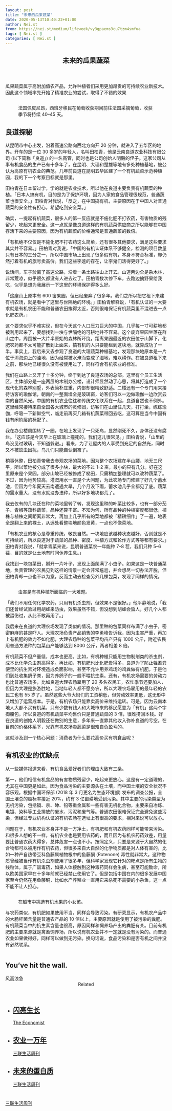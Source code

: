 ```yaml
---
layout: post
title: "未来的瓜果蔬菜"
date: 2020-05-13T10:40:22+01:00
author: Nei.st
from: https://nei.st/medium/lifeweek/vy3gpaems3cu7tzm4smfua
tags: [ Nei.st ]
categories: [ Nei.st ]
---
```


<article class="post-19944 post type-post status-publish format-standard hentry category-lifeweek" id="post-19944"> <header class="page-header medium Archives"><div class="page-header__image"></div><div class="page-header__content"><h1 class="page-title text-align-center">未来的瓜果蔬菜</h1></div> </header><div class="entry-content aesop-entry-content" id="post-19944-content"><link as="font" crossorigin="anonymous" href="//cdn.jsdelivr.net/gh/0nd1jyU39XQ/_/glyph/font-face/0uIzqoZjSuJfvSBnvgXTcApMtcVhMcpr.woff" rel="preload" type="font/woff"/><link as="font" crossorigin="anonymous" href="//cdn.jsdelivr.net/gh/0nd1jyU39XQ/_/glyph/font-face/1sTnSLZWDKucPX6SAk.woff" rel="preload" type="font/woff"/><p class="blog-post__description">瓜果蔬菜属于高附加值农产品，允许种植者们采用更加昂贵的可持续农业新技术。因此这个领域率先开始了精准农业的尝试，取得了不错的效果</p><span id="more-19944"></span><div class="container img"><div class="aspectRatioPlaceholder"><div class="progressiveMedia" data-height="532" data-width="800"> <img alt="" class="progressiveMedia-image lazyload" data-src="https://cdn.jsdelivr.net/gh/0nd1jyU39XQ/_/img/1/1570605060043pvrsy.jpg" src="https://cdn.jsdelivr.net/gh/0nd1jyU39XQ/_/img/1/1570605060043pvrsy.jpg"/></div></div><div class="aesop-image-component"> <figure class="aesop-image-component-image aesop-component-align-center aesop-image-component-caption-left"> <figcaption class="aesop-image-component-caption"><p class="aesop-cap-description">法国佩皮尼昂，西班牙移民在葡萄收获期间前往法国采摘葡萄，收获季节将持续 40–45 天。</p> </figcaption> </figure></div></div><h2>良道探秘</h2><p>从昆明市中心出发，沿着高速公路向西北方向开 20 分钟，就进入了五华区的地界。开车的是一位 30 多岁的年轻人，名叫田柏青，他是云南良道农业科技有限公司 (以下简称「良道」) 的一名高管，同时也是公司创始人明毅的侄子。这家公司从事有机食品的生产已有十多年了，在昆明、大理和楚雄等地有多处种植基地，被公认为高原有机农业的典范。几年前良道在昆明五华区建了一个有机蔬菜示范种植园，我的下一个考察目标就是那里。</p><p>田柏青在日本留过学，学的就是农业技术，所以他在良道主要负责有机蔬菜的种植。「日本人搞有机，目的是为了保护环境，因为人家的食品管理很规范，普通蔬菜也很安全。」田柏青对我说，「反之，在中国搞有机，主要原因在于中国人对普通蔬菜的安全性有担心，希望吃到安全菜。」</p><p>确实，一提起有机蔬菜，很多人的第一反应就是不施化肥不打农药，有害物质的残留少，吃起来更安全。这一点就是像良道这样的有机蔬菜供应商之所以能够在中国存活下来的主要原因，因为有机蔬菜的价格通常是普通蔬菜的数倍。</p><p>「有机绝不仅仅是不施化肥不打农药这么简单，还有很多其他要求，满足这些要求其实并不容易。」田柏青对我说，「中国的有机认证体系不够健全，检测的项目数量只有日本的三分之一，所以中国市场上出现了很多假有机，本身不符合标准，却仍然打着有机的旗号卖高价。我们这些李逵的存在，让李鬼们活得更好了。」</p><p>说话间，车子驶离了高速公路，沿着一条土路往山上开去。山道两边全是杂木林，非常荒凉，似乎很久都没有人进去过了。田柏青数次停下车，去路边摘野果给我吃，似乎是想为我展示一下这里的环境保护得多么好。</p><div class="code-block code-block-1" style="margin: 8px 0; clear: both;"><div class="container ads_KbHEVhh8Rw"><div class="card card--blog post-sidebar"><div class="card-body"><div class="logo_ngcontent-kty-0"> </div><div class="iframe-blocker U6XAMK63Vh00WqvF2BacIQ"><div class="background-h60B"> </div><div class="WumZiPCS4MeMw4pxQ"> </div></div></div><div class="card-footer"><div class="card-footer-wrapper" layout="row bottom-left"></div></div></div></div></div><p>「这座山上原本有 600 亩果园，但已经废弃了很多年。我们之所以把它租下来建有机农场，就是看中了这里与世隔绝的环境。」田柏青解释说，「有机认证的一大要求就是有机农田不能和普通农田挨得太近，否则很难保证有机蔬菜里不混进去一点化肥农药。」</p><p>这个要求似乎不难实现，但在今天这个人口压力巨大的中国，几乎每一寸可耕地都被利用起来了，要想找到一块与世隔绝的可耕地并不容易。这个废弃果园坐落在群山之中，周围被一大片半原始的森林所环绕，距离果园最近的农田位于山脚下，化肥农药都不太可能扩散到上面来，搞有机的人只要能租到这块地，就算成功了一半。事实上，我后来又去参观了良道的大理蔬菜种植基地，发现那块地原本是一片位于洱海边上的洼地，因为经常被水淹而变成了湿地，难以耕作。在被良道租下来之前，那块地已经很久没有被使用过了，同样符合有机农业的标准。</p><p>我们在山路上又开了十多分钟，终于到达了良道农场的总部。这里有个员工生活区，主体部分是一座两层的木制办公楼，设计师显然动了心思，将其打造成了一个现代化的森林别墅，外表简朴庄重，内部却很精致舒适。二楼还有一个专门用来接待访客的瑜伽馆，朝南的一整面墙全是玻璃窗，访客们可以一边做瑜伽一边欣赏云南的自然风光。中国的有机农业往往和传统文化联系在一起，良道自然也不例外。这里经常接待来自全国各大城市的灵修团，访客们在山里住几天，打打坐，练练瑜伽，呼吸一下新鲜空气，临走前再买几箱有机蔬菜带回去吃，这可算是当今中国有钱有闲阶层的标配了。</p><p>我在办公楼周围转了一圈，在地上发现了一只死鸟，显然刚死不久，身体还没有腐烂。「这应该是今天早上在玻璃上撞死的，我们这儿很常见。」田柏青说，「山里的鸟没见过玻璃，不知道躲避。」看来，为了让屋内的人享受到充足的自然光，同时又不被蚊虫困扰，鸟儿们只能自认倒霉了。</p><p>稍事休整，田柏青带我去参观农场的菜地。因为整个农场建在半山腰，地无三尺平，所以菜地被分成了很多小块，最大的不过 1–2 亩，最小的只有几分。好在这里原来是个果园，部分山坡已经被修成了梯田，只需稍加整理就可以改种蔬菜了。不过，因为地势较高，灌溉用水一直是个大问题，为此农场专门修建了好几个蓄水池，但因为今年夏天云南遭遇大旱，几个月没下雨，蓄水池几乎全都见了底。蔬菜的需水量大，没有水就没办法种，所以好多地块都荒了。</p><p>我去仅有的几块还在种的菜地里转了转，发现这里种的叶菜比较多，也有一部分茄子、青椒等茄科蔬菜，品种还算丰富。不知为何，所有品种的种植密度都很低，植株与植株之间距离非常大，再加上几乎所有的菜地都被「精耕细作」了一遍，地表全是翻上来的裸土，从远处看整块地颜色发黄，一点也不像菜地。</p><div class="code-block code-block-1" style="margin: 8px 0; clear: both;"><div class="container ads_KbHEVhh8Rw"><div class="card card--blog post-sidebar"><div class="card-body"><div class="logo_ngcontent-kty-0"> </div><div class="iframe-blocker U6XAMK63Vh00WqvF2BacIQ"><div class="background-h60B"> </div><div class="WumZiPCS4MeMw4pxQ"> </div></div></div><div class="card-footer"><div class="card-footer-wrapper" layout="row bottom-left"></div></div></div></div></div><p>「有机农业的核心是尊重传统，敬畏自然。一块地应该越种状态越好，否则就是不可持续的，所以良道对于蔬菜的品种、密度、种植方式和轮作方式等等都有要求。」田柏青对我说，「就拿青菜来说，昆明普通菜农一年能种 7–8 茬，我们只种 5–6 茬，目的就是让土地有时间休养生息。」</p><p>我找到一块包菜田，掰开一片叶子，发现上面爬满了小虫子。如果这是一块普通菜地，负责管理的农民见到这样的情景一定会非常尴尬，并会想尽一切办法开脱，但田柏青却一点也不以为意，反而主动去检查另外几棵包菜，发现了同样的情况。</p><div class="container img"><div class="aspectRatioPlaceholder"><div class="progressiveMedia" data-height="532" data-width="800"> <img alt="" class="progressiveMedia-image lazyload" data-src="https://cdn.jsdelivr.net/gh/0nd1jyU39XQ/_/img/1/1570605108625yktbk.jpg" src="https://cdn.jsdelivr.net/gh/0nd1jyU39XQ/_/img/1/1570605108625yktbk.jpg"/></div></div><div class="aesop-image-component"> <figure class="aesop-image-component-image aesop-component-align-center aesop-image-component-caption-left"> <figcaption class="aesop-image-component-caption"><p class="aesop-cap-description">虫害是有机种植所面临的一大难题。</p> </figcaption> </figure></div></div><p>「我们不用任何化学农药，只用有机杀虫剂，但效果不是很好。」他平静地说，「我们还曾经试验过用胡蜂来防虫，效果虽然不错，但没想到胡蜂会蜇人，好几个人都被蜇伤过，从此不敢再用了。」</p><p>我后来在良道的大理农场发现了类似的情况。那里种的包菜同样布满了小虫子，密密麻麻的甚是吓人。大理农场负责产品销售的李勇峰告诉我，因为虫害严重，再加上有机肥的效力不如化肥，大理农场种的包菜平均亩产只有 1000 公斤，附近农民用普通方法种的包菜亩产能够达到 8000 公斤，两者相差 8 倍。</p><p>有机蔬菜不但产量低，成本也更高。比如，有机种植只能用生物制剂类的杀虫剂，成本比化学杀虫剂高得多。再比如，有机肥也比化肥贵得多，良道为了防止牲畜粪便里的抗生素对环境造成负面影响，甚至不允许用养鸡场的鸡粪做有机肥，于是他们到处收集鸽子粪，因为养鸽子的一般不喂抗生素。还有，有机农场需要的劳动力也比普通农场多，比如良道大理农场雇用了 20 多名农民工，农忙季节还要加人，但因为大理是旅游胜地，当地年轻人都不愿务农，所以大理农场雇用的最年轻的农民工也有 55 岁了。虽然这些大爷大妈们的工资稍低，但劳动效率更低，这无形中又增加了运营成本。于是，有机农场只能靠卖高价来维持运转。可是，因为云南本地人大都不买有机菜，只有少数有钱人和大城市来的移民愿意为「有机」这两个字掏腰包，所以良道的有机蔬菜平均售价只是普通蔬菜的 3 倍，很难捞回本钱。好在良道的创始人明毅还在做别的生意，多年来一直靠其他收入弥补良道的亏空。在目前的价格体系下，光靠有机农场卖蔬菜是很难自负盈亏的。</p><p>这就涉及到一个核心问题：消费者为什么要花高价买有机食品呢？</p><div class="code-block code-block-1" style="margin: 8px 0; clear: both;"><div class="container ads_KbHEVhh8Rw"><div class="card card--blog post-sidebar"><div class="card-body"><div class="logo_ngcontent-kty-0"> </div><div class="iframe-blocker U6XAMK63Vh00WqvF2BacIQ"><div class="background-h60B"> </div><div class="WumZiPCS4MeMw4pxQ"> </div></div></div><div class="card-footer"><div class="card-footer-wrapper" layout="row bottom-left"></div></div></div></div></div><h2>有机农业的优缺点</h2><p>从一些媒体报道来看，有机食品爱好者们的理由大致有三条。</p><p>第一，他们相信有机食品的有害物质残留少，吃起来更放心。这是有一定道理的，尤其在中国更是如此，因为食品污染的主要源头在土壤，而中国土壤的安全状况不容乐观。根据中国环保部 (2018 年 3 月更名为生态环境部) 发布的调查公报，全国土壤总的超标率接近 20%，约有 3 亿亩耕地受到污染。其中主要的污染类型为无机污染，包括镉、汞、砷、铅等重金属和一些有害无机化合物，主要来自冶炼、电镀、染料等工业排放的废水、污泥和废气等。普通农田很难保证完全避免这些污染，但经过专业机构认证的有机农场在选址上有很高的要求，相对来说可以放心。</p><p>问题在于，有机农业本身并不是一方净土，有机肥和有机农药同样可能带来污染。和很多人想的不一样，有机农业也是要用农药的，而且因为有机农药药效差，用量要比普通农药大得多，总体危害一点也不小。按照定义，只要是来源于大自然的化合物都可以被用作有机农药，但很多来自大自然的化学物质都是对人体有害的，比如一种产自热带豆科鱼藤属植物根中的鱼藤酮 (Rotenone) 毒性就非常大。这种物质曾经被当作有机杀虫剂使用了很多年，但科学家发现它针对的靶点是所有生物的线粒体，属于广谱毒药，如果人体接触到这种毒药同样会生病，甚至可能致命，所以欧美国家早在十多年前就已经禁止使用它了。但是包括中国在内的很多发展中国家至今仍然在用鱼藤酮，比如水产养殖业一直用它来杀死不需要的小杂鱼，这一点不能不让人担心。</p><div class="container img"><div class="aspectRatioPlaceholder"><div class="progressiveMedia" data-height="586" data-width="800"> <img alt="" class="progressiveMedia-image lazyload" data-src="https://cdn.jsdelivr.net/gh/0nd1jyU39XQ/_/img/1/1570605136133uziiz.jpg" src="https://cdn.jsdelivr.net/gh/0nd1jyU39XQ/_/img/1/1570605136133uziiz.jpg"/></div></div><div class="aesop-image-component"> <figure class="aesop-image-component-image aesop-component-align-center aesop-image-component-caption-left"> <figcaption class="aesop-image-component-caption"><p class="aesop-cap-description">在超市中挑选有机水果的小女孩。</p> </figcaption> </figure></div></div><p>与农药类似，有机肥如果使用不当，同样会导致污染。有研究显示，有机农产品中的大肠杆菌含量是普通农产品的 10 倍以上，主要原因就是使用了被污染的粪肥。有机蔬菜当中的抗生素含量也很高，原因同样和饲养场产出的粪肥有关。目前有机肥的主要来源就是禽畜饲养场，所以说有机农业并不一定就是没有污染的。而普通农业如果做得好，同样可以做到无污染。换句话说，食品污染和是否有机之间并没有必然联系。</p><div class="aesop-content-comp-wrap aesop-content-comp-columns-1" id="aesop-content-component"><div class="container img gfw edge"><div class="BarrierFailsafe__fullBarrier___2bFWd"><div class="aspectRatioPlaceholder nykpaywall"><div class="progressiveMedia" data-height="880" data-width="1040"> <img alt="" class="progressiveMedia-image lazyload" data-src="https://cdn.jsdelivr.net/gh/0nd1jyU39XQ/_/img/1/full-desktop@2x.png" src="https://cdn.jsdelivr.net/gh/0nd1jyU39XQ/_/img/1/full-desktop@2x.png"/></div></div><h1 class="BarrierFailsafe__header___1VGQh">You’ve hit the wall.</h1><div class="BarrierFailsafe__body___2hQxl">风高浪急 <a class="wdAUwEkxSXQjBoQ" href="https://nei.st/medium/j2c6srlbezlceyrdintsxq" rel="noopener noreferrer nofollow" target="_blank"><span class="svgIcon svgIcon--questionMark svgIcon--19px"></span></a></div></div></div></div><section class="jsx-1092709871 collection"> <header class="jsx-1092709871 container"> <span class="jsx-65431776 text-icon text-right size-md spacing-xxtight weight-medium"> <span class="jsx-65431776 text"><span class="jsx-1092709871">Related</span></span></span> </header><ul class="jsx-1092709871 collection-list"><li class="jsx-1092709871"> <section class="jsx-2013367371 container"><div class="jsx-2013367371 content no-cover type-collection"><div class="jsx-2013367371 left"> <a class="jsx-2013367371" href="https://nei.st/medium/economist/growing-brighter"><h2 class="jsx-2996311878 sidebar">闪亮生长</h2></a> <footer class="jsx-2917334530 actions"><div class="jsx-2917334530 left"> <span class="jsx-2917334530 space-right"> <section class="jsx-1911640393"> <a class="jsx-1911640393 container text-normal spacing-xtight text-small" href="https://nei.st/medium/economist"><div aria-hidden="true" class="jsx-2557283682 avatar xxsmall" style="background-color: rgb(227, 18, 11)"></div><span class="jsx-1911640393 name">The Economist</span></a> </section></span></div> </footer></div></div> </section></li><li class="jsx-1092709871"> <section class="jsx-2013367371 container"><div class="jsx-2013367371 content no-cover type-collection"><div class="jsx-2013367371 left"> <a class="jsx-2013367371" href="https://nei.st/medium/lifeweek/vy1gpaems3cu7tzm4smfua"><h2 class="jsx-2996311878 sidebar">农业一万年</h2></a> <footer class="jsx-2917334530 actions"><div class="jsx-2917334530 left"> <span class="jsx-2917334530 space-right"> <section class="jsx-1911640393"> <a class="jsx-1911640393 container text-normal spacing-xtight text-small" href="https://nei.st/category/medium/lifeweek"><div aria-hidden="true" class="jsx-2557283682 avatar xxsmall" style="background-color: rgb(227, 18, 11)"></div><span class="jsx-1911640393 name">三联生活周刊</span></a> </section></span></div> </footer></div></div> </section></li><li class="jsx-1092709871"> <section class="jsx-2013367371 container"><div class="jsx-2013367371 content no-cover type-collection"><div class="jsx-2013367371 left"> <a class="jsx-2013367371" href="https://nei.st/medium/lifeweek/vy4gpaems3cu7tzm4smfua"><h2 class="jsx-2996311878 sidebar">未来的蛋白质</h2></a> <footer class="jsx-2917334530 actions"><div class="jsx-2917334530 left"> <span class="jsx-2917334530 space-right"> <section class="jsx-1911640393"> <a class="jsx-1911640393 container text-normal spacing-xtight text-small" href="https://nei.st/category/medium/lifeweek"><div aria-hidden="true" class="jsx-2557283682 avatar xxsmall" style="background-color: rgb(227, 18, 11)"></div><span class="jsx-1911640393 name">三联生活周刊</span></a> </section></span></div> </footer></div></div> </section></li></ul> </section><div class="container qyoLgsBMfk2RyP6PZqEQUQ"><div class="TA9FsqtAclEQEnnC"><a class="q9pBoz6iftkg" href="https://nei.st" rel="noopener noreferrer nofollow"><div class="ISq0AssRMiRdK46s31e1tA"><div class="VBC0sS11TRzyNj7ur4DqLQ"></div></div></a></div></div><div class="code-block code-block-2" style="margin: 8px 0; clear: both;"> <br/><div class="container ads_KbHEVhh8Rw"><div class="card card--blog post-sidebar"><div class="card-body"><div class="logo_ngcontent-kty-0"> </div><div class="iframe-blocker U6XAMK63Vh00WqvF2BacIQ"><div class="background-h60B"> </div><div class="WumZiPCS4MeMw4pxQ"> </div></div></div><div class="card-footer"><div class="card-footer-wrapper" layout="row bottom-left"></div></div></div></div></div></div> <footer class="entry-footer"><div class="categories icon-link"><a href="https://nei.st/category/medium/lifeweek" rel="category tag">三联生活周刊</a></div> </footer> </article>
